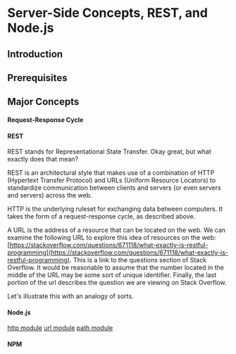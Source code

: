 # Server-Side Concepts, REST, and Node.js

## Introduction

## Prerequisites

## Major Concepts

#### Request-Response Cycle

#### REST

REST stands for Representational State Transfer. Okay great, but what exactly does that mean?

REST is an architectural style that makes use of a combination of HTTP (Hypertext Transfer Protocol) and URLs (Uniform Resource Locators) to standardize communication between clients and servers (or even servers and servers) across the web.

HTTP is the underlying ruleset for exchanging data between computers. It takes the form of a request-response cycle, as described above.

A URL is the address of a resource that can be located on the web. We can examine the following URL to explore this idea of resources on the web:[https://stackoverflow.com/questions/671118/what-exactly-is-restful-programming](https://stackoverflow.com/questions/671118/what-exactly-is-restful-programming). This is a link to the questions section of Stack Overflow. It would be reasonable to assume that the number located in the middle of the URL may be some sort of unique identifier. Finally, the last portion of the url describes the question we are viewing on Stack Overflow.

Let's illustrate this with an analogy of sorts. 

#### Node.js

[http module](https://nodejs.org/dist/latest-v8.x/docs/api/http.html)
[url module](https://nodejs.org/dist/latest-v8.x/docs/api/url.html)
[path module](https://nodejs.org/dist/latest-v8.x/docs/api/path.html)

#### NPM